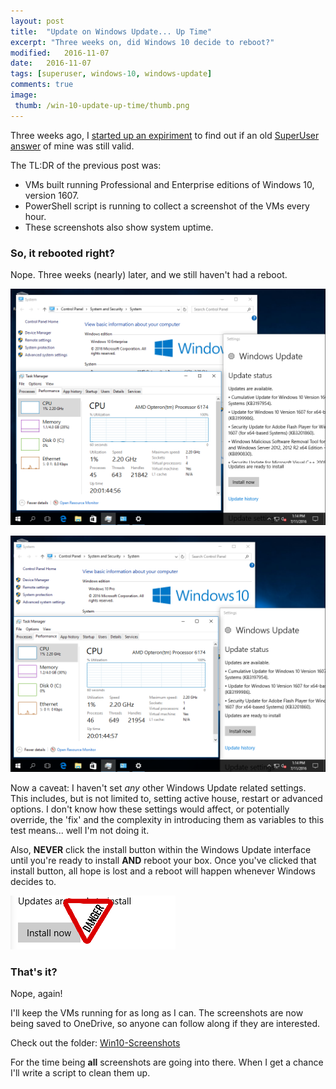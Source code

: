 ```yaml
---
layout: post
title:  "Update on Windows Update... Up Time"
excerpt: "Three weeks on, did Windows 10 decide to reboot?"
modified:   2016-11-07
date:   2016-11-07
tags: [superuser, windows-10, windows-update]
comments: true
image:
 thumb: /win-10-update-up-time/thumb.png
---
```


Three weeks ago, I [started up an expiriment](http://king.geek.nz/2016/10/18/wu-windows-1607/) to find out if an old [SuperUser answer](http://superuser.com/questions/957267/how-to-disable-automatic-reboots-in-windows-10/963933#963933) of mine was still valid.

The TL:DR of the previous post was:

* VMs built running Professional and Enterprise editions of Windows 10, version 1607.
* PowerShell script is running to collect a screenshot of the VMs every hour.
* These screenshots also show system uptime.

### So, it rebooted right?

Nope. Three weeks (nearly) later, and we still haven't had a reboot.

![Windows 10 Enterprise Screenshot](/images/win-10-update-up-time/Screenshot-Win10-Ent-201611071314.png)

![Windows 10 Professional Screenshot](/images/win-10-update-up-time/Screenshot-Win10-Pro-201611071314.png)

Now a caveat: I haven't set *any* other Windows Update related settings. This includes, but is not limited to, setting active house, restart or advanced options. I don't know how these settings would affect, or potentially override, the 'fix' and the complexity in introducing them as variables to this test means... well I'm not doing it.

Also, **NEVER** click the install button within the Windows Update interface until you're ready to install **AND** reboot your box. Once you've clicked that install button, all hope is lost and a reboot will happen whenever Windows decides to.

![DANGER](/images/win-10-update-up-time/danger.png)

### That's it?

Nope, again!

I'll keep the VMs running for as long as I can. The screenshots are now being saved to OneDrive, so anyone can follow along if they are interested.

Check out the folder: [Win10-Screenshots](https://1drv.ms/f/s!Ah37swlUrkCXk_oYpAxxlT9_89Xyog)

For the time being **all** screenshots are going into there. When I get a chance I'll write a script to clean them up.
